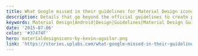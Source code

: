 ```yaml
---
title: What Google missed in their guidelines for Material Design iconography
description: Details that go beyond the official guidelines to create proper Material Design iconography.
keywords: Material Design|Android|Design|Guidelines|Material Design Guidelines
date: '2015-07-06'
color: '#37474F'
hero: materialdesignicons-by-kevin-aguilar.png
link: 'https://stories.uplabs.com/what-google-missed-in-their-guidelines-for-material-design-iconography-daf9f88000ec'
---
```

